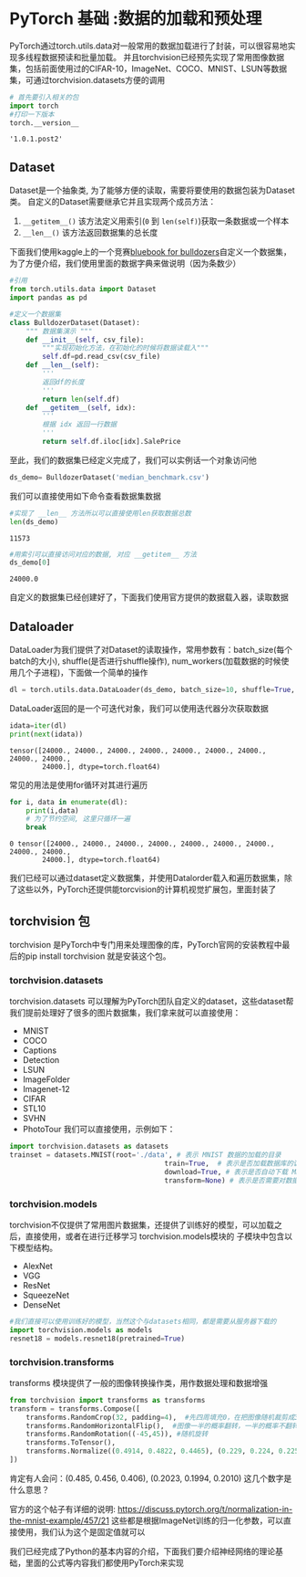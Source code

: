 
# PyTorch 基础 :数据的加载和预处理
PyTorch通过torch.utils.data对一般常用的数据加载进行了封装，可以很容易地实现多线程数据预读和批量加载。
并且torchvision已经预先实现了常用图像数据集，包括前面使用过的CIFAR-10，ImageNet、COCO、MNIST、LSUN等数据集，可通过torchvision.datasets方便的调用


```python
# 首先要引入相关的包
import torch
#打印一下版本
torch.__version__
```




    '1.0.1.post2'



## Dataset
Dataset是一个抽象类, 为了能够方便的读取，需要将要使用的数据包装为Dataset类。
自定义的Dataset需要继承它并且实现两个成员方法：
1. `__getitem__()` 该方法定义用索引(`0` 到 `len(self)`)获取一条数据或一个样本
2. `__len__()` 该方法返回数据集的总长度

下面我们使用kaggle上的一个竞赛[bluebook for bulldozers](https://www.kaggle.com/c/bluebook-for-bulldozers/data)自定义一个数据集，为了方便介绍，我们使用里面的数据字典来做说明（因为条数少）


```python
#引用
from torch.utils.data import Dataset
import pandas as pd
```


```python
#定义一个数据集
class BulldozerDataset(Dataset):
    """ 数据集演示 """
    def __init__(self, csv_file):
        """实现初始化方法，在初始化的时候将数据读载入"""
        self.df=pd.read_csv(csv_file)
    def __len__(self):
        '''
        返回df的长度
        '''
        return len(self.df)
    def __getitem__(self, idx):
        '''
        根据 idx 返回一行数据
        '''
        return self.df.iloc[idx].SalePrice
```

至此，我们的数据集已经定义完成了，我们可以实例话一个对象访问他


```python
ds_demo= BulldozerDataset('median_benchmark.csv')
```

我们可以直接使用如下命令查看数据集数据



```python
#实现了 __len__ 方法所以可以直接使用len获取数据总数
len(ds_demo)
```




    11573




```python
#用索引可以直接访问对应的数据, 对应 __getitem__ 方法
ds_demo[0]
```




    24000.0



自定义的数据集已经创建好了，下面我们使用官方提供的数据载入器，读取数据
## Dataloader
DataLoader为我们提供了对Dataset的读取操作，常用参数有：batch_size(每个batch的大小), shuffle(是否进行shuffle操作), num_workers(加载数据的时候使用几个子进程)，下面做一个简单的操作


```python
dl = torch.utils.data.DataLoader(ds_demo, batch_size=10, shuffle=True, num_workers=0)
```

DataLoader返回的是一个可迭代对象，我们可以使用迭代器分次获取数据


```python
idata=iter(dl)
print(next(idata))
```

    tensor([24000., 24000., 24000., 24000., 24000., 24000., 24000., 24000., 24000.,
            24000.], dtype=torch.float64)
    

常见的用法是使用for循环对其进行遍历


```python
for i, data in enumerate(dl):
    print(i,data)
    # 为了节约空间, 这里只循环一遍
    break
```

    0 tensor([24000., 24000., 24000., 24000., 24000., 24000., 24000., 24000., 24000.,
            24000.], dtype=torch.float64)
    

我们已经可以通过dataset定义数据集，并使用Datalorder载入和遍历数据集，除了这些以外，PyTorch还提供能torcvision的计算机视觉扩展包，里面封装了
## torchvision 包
torchvision 是PyTorch中专门用来处理图像的库，PyTorch官网的安装教程中最后的pip install torchvision 就是安装这个包。

### torchvision.datasets
torchvision.datasets 可以理解为PyTorch团队自定义的dataset，这些dataset帮我们提前处理好了很多的图片数据集，我们拿来就可以直接使用：
- MNIST
- COCO
- Captions
- Detection
- LSUN
- ImageFolder
- Imagenet-12
- CIFAR
- STL10
- SVHN
- PhotoTour
我们可以直接使用，示例如下：


```python
import torchvision.datasets as datasets
trainset = datasets.MNIST(root='./data', # 表示 MNIST 数据的加载的目录
                                      train=True,  # 表示是否加载数据库的训练集，false的时候加载测试集
                                      download=True, # 表示是否自动下载 MNIST 数据集
                                      transform=None) # 表示是否需要对数据进行预处理，none为不进行预处理

```

### torchvision.models
torchvision不仅提供了常用图片数据集，还提供了训练好的模型，可以加载之后，直接使用，或者在进行迁移学习
torchvision.models模块的 子模块中包含以下模型结构。
- AlexNet
- VGG
- ResNet
- SqueezeNet
- DenseNet


```python
#我们直接可以使用训练好的模型，当然这个与datasets相同，都是需要从服务器下载的
import torchvision.models as models
resnet18 = models.resnet18(pretrained=True)
```

### torchvision.transforms
transforms 模块提供了一般的图像转换操作类，用作数据处理和数据增强


```python
from torchvision import transforms as transforms
transform = transforms.Compose([
    transforms.RandomCrop(32, padding=4),  #先四周填充0，在把图像随机裁剪成32*32
    transforms.RandomHorizontalFlip(),  #图像一半的概率翻转，一半的概率不翻转
    transforms.RandomRotation((-45,45)), #随机旋转
    transforms.ToTensor(),
    transforms.Normalize((0.4914, 0.4822, 0.4465), (0.229, 0.224, 0.225)), #R,G,B每层的归一化用到的均值和方差
])
```

肯定有人会问：(0.485, 0.456, 0.406), (0.2023, 0.1994, 0.2010) 这几个数字是什么意思？

官方的这个帖子有详细的说明:
https://discuss.pytorch.org/t/normalization-in-the-mnist-example/457/21
这些都是根据ImageNet训练的归一化参数，可以直接使用，我们认为这个是固定值就可以

我们已经完成了Python的基本内容的介绍，下面我们要介绍神经网络的理论基础，里面的公式等内容我们都使用PyTorch来实现

